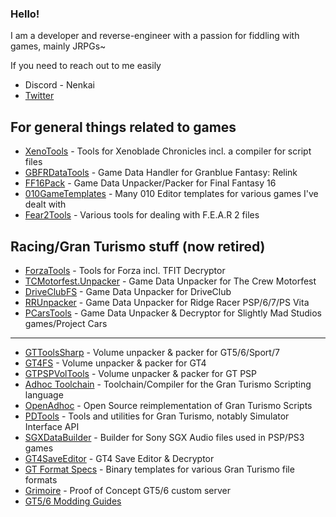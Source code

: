 ### Hello!

I am a developer and reverse-engineer with a passion for fiddling with games, mainly JRPGs~ 

If you need to reach out to me easily
* Discord - Nenkai
* [Twitter](https://twitter.com/Nenkaai)

## For general things related to games
* [XenoTools](https://github.com/Nenkai/XenoTools) - Tools for Xenoblade Chronicles incl. a compiler for script files
* [GBFRDataTools](https://github.com/Nenkai/GBFRDataTools) - Game Data Handler for Granblue Fantasy: Relink
* [FF16Pack](https://github.com/Nenkai/FF16Pack) - Game Data Unpacker/Packer for Final Fantasy 16
* [010GameTemplates](https://github.com/Nenkai/010GameTemplates/tree/main) - Many 010 Editor templates for various games I've dealt with
* [Fear2Tools](https://github.com/Nenkai/Fear2Tools) - Various tools for dealing with F.E.A.R 2 files

## Racing/Gran Turismo stuff (now retired)
* [ForzaTools](https://github.com/Nenkai/ForzaTools) - Tools for Forza incl. TFIT Decryptor
* [TCMotorfest.Unpacker](https://github.com/Nenkai/TCMotorfest.Unpacker) - Game Data Unpacker for The Crew Motorfest 
* [DriveClubFS](https://github.com/Nenkai/DriveClubFS) - Game Data Unpacker for DriveClub
* [RRUnpacker](https://github.com/Nenkai/RRUnpacker) - Game Data Unpacker for Ridge Racer PSP/6/7/PS Vita
* [PCarsTools](https://github.com/Nenkai/PCarsTools) - Game Data Unpacker & Decryptor for Slightly Mad Studios games/Project Cars
---
* [GTToolsSharp](https://github.com/Nenkai/GTToolsSharp) - Volume unpacker & packer for GT5/6/Sport/7
* [GT4FS](https://github.com/Razer2015/GT4FS) - Volume unpacker & packer for GT4
* [GTPSPVolTools](https://github.com/Nenkai/GTPSPVolTools) - Volume unpacker & packer for GT PSP
* [Adhoc Toolchain](https://github.com/Nenkai/GTAdhocToolchain) - Toolchain/Compiler for the Gran Turismo Scripting language
* [OpenAdhoc](https://github.com/Nenkai/OpenAdhoc) - Open Source reimplementation of Gran Turismo Scripts
* [PDTools](https://github.com/Nenkai/PDTools) - Tools and utilities for Gran Turismo, notably Simulator Interface API
* [SGXDataBuilder](https://github.com/Nenkai/SGXDataBuilder) - Builder for Sony SGX Audio files used in PSP/PS3 games
* [GT4SaveEditor](https://github.com/Nenkai/GT4SaveEditor) - GT4 Save Editor & Decryptor
* [GT Format Specs](https://github.com/Nenkai/GT-File-Specifications-Documentation) - Binary templates for various Gran Turismo file formats
* [Grimoire](https://github.com/Nenkai/Grimoire) - Proof of Concept GT5/6 custom server
* [GT5/6 Modding Guides](https://github.com/Nenkai/Gran-Turismo-5-6-Modding-Guides)





